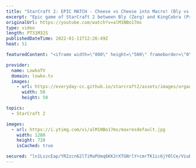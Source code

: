 ```yaml
---
title: "StarCraft 2: EPIC MATCH - Cheese vs Cheese into Macro! (Bly vs KingCobra)"
excerpt: "Epic game of StarCraft 2 between Bly (Zerg) and KingCobra (Protoss).  Bly on Twitter: https://twitter.com/BlyOnFire KingCobra on Twitch: https://www.twitch.tv/KingCobraSC2  Support my work on Patreon: https://www.patreon.com/lowkotv Become a YouTube member: https://lowko.tv/join  My second channel: https://youtube.com/morelowko"
originalUrl: https://youtube.com/watch?v=alM1NBo17ms
type: video
length: PT31M32S
publishedDateTime: 2022-01-11T12:26:49Z
heat: 51

featuredContent: "<iframe width=\"800\" height=\"500\" frameborder=\"0\" src=\"https://www.youtube.com/embed/alM1NBo17ms\" allow=\"accelerometer; autoplay; encrypted-media; gyroscope; picture-in-picture\" allowfullscreen></iframe>"

provider:
  name: LowkoTV
  domain: lowko.tv
  images:
    - url: https://everyday-cc.github.io/starcraft2/assets/images/organizations/lowko.tv-50x50.jpg
      width: 50
      height: 50

topics:
  - StarCraft 2

images:
  - url: https://i.ytimg.com/vi/alM1NBo17ms/maxresdefault.jpg
    width: 1280
    height: 720
    isCached: true

secured: "ln1LszcEap/YR2zcn62lTiMaPUmq6KKJrXTGNrlY+cmrTK1ic6jY0lCe/ViuBy1iEHK+4XmPQX+K019mcnwpUWoQmdATmnBFf3d2xFZyqq8AnM3C8QIH/aZ5amiAvU2+85OfDtu094bKIxWj7W1qgCNFLiY1U4sjy0MwbgQLsFWl/zW2GhWTRFF9tjcK2nF2vhqZ/Gqo8a7/HQ9p/lSZ4uNpU4pUTe19zVDutfsKuynBzgiC/1HXdI6CuJJuatFjHuYSzyTYjHXBTu5vAdWeTN6IDVPZs5dtdYuvIAOQLq0I55c2EXMkgoQ4yMizHjeoCN289RrcfU1w15kVSfdq3prZ3TEYlGrdFd05wca4b2tNEU8CHYgaElYStjc1tl1qp0YkClwxkVhkoSX7KURR3j46rIK1SBukyAsbpWMdVE0=;N9vwNBvGr86wPQyLGvuS1Q=="
---
```


